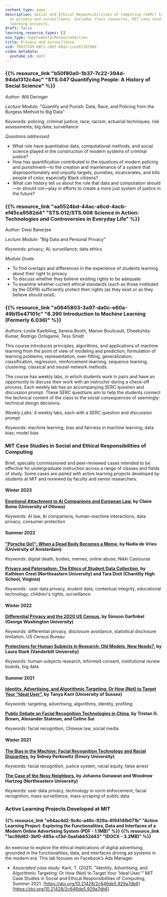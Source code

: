 ```yaml
---
content_type: page
description: Social and Ethical Responsibilities of Computing (SERC) topics focusing
  on privacy and surveillance. Includes class resources, MIT case studies, and active
  learning projects.
draft: false
learning_resource_types: []
ocw_type: SupplementalResourceSection
title: Privacy and Surveillance
uid: f803f749-08f1-c66f-60a3-cce1b7107d8d
video_metadata:
  youtube_id: null
---
```

### {{% resource_link "b50f80a0-1b37-7c22-394d-94da1312c4ac" "STS.047 Quantifying People: A History of Social Science" %}}

*Author:* Will Deringer

*Lecture Module:* "Quantify and Punish: Data, Race, and Policing from the Burgess Method to Big Data"

*Keywords:* ​​policing; criminal justice; race; racism; actuarial techniques; risk assessments; big data; surveillance

*Questions addressed:*

- What role have quantitative data, computational methods, and social science played in the construction of modern systems of criminal justice?
- How has quantification contributed to the injustices of modern policing and punishment—to the creation and maintenance of a system that disproportionately and unjustly targets, punishes, incarcerates, and kills people of color, especially Black citizens?
- What can history tell us about the role that data and computation should—or should not—play in efforts to create a more just system of justice in the future?

### {{% resource_link "aa5524bd-44ac-a6cd-4acb-ef45ca9582d4" "STS.012/STS.008 Science in Action: Technologies and Controversies in Everyday Life" %}}

*Author:* Dwai Banerjee

*Lecture Module:* "Big Data and Personal Privacy"

*Keywords:* privacy; AI; surveillance; data ethics

*Module Goals:*

- To find overlaps and differences in the experience of students learning about their right to privacy
- To discuss whether they believe existing rights to be adequate
- To examine whether current ethical standards (such as those instituted by the GDPR) sufficiently protect their rights (as they exist or as they believe should exist).

### {{% resource_link "a0645803-3a97-da0c-e60a-49b15e47101c" "6.390 Introduction to Machine Learning (Formerly 6.036)" %}}

*Authors:* Leslie Kaelbling, Serena Booth, Marion Boulicault, Dheekshita Kumar, Rodrigo Ochigame, Tess Smidt

This course introduces principles, algorithms, and applications of machine learning from the point of view of modeling and prediction; formulation of learning problems; representation, over-fitting, generalization; classification, regression, reinforcement-learning, sequence learning, clustering; classical and neural-network methods.

The course has weekly labs, in which students work in pairs and have an opportunity to discuss their work with an instructor during a check-off process. Each weekly lab has an accompanying SERC question and discussion prompt. These SERC questions aim to help the students connect the technical content of the class to the social consequences of seemingly-technical design decisions. 

*Weekly Labs:* 4 weekly labs, each with a SERC question and discussion prompt

*Keywords:* machine learning; bias and fairness in machine learning; data bias; model bias

### MIT Case Studies in Social and Ethical Responsibilities of Computing

Brief, specially commissioned and peer-reviewed cases intended to be effective for undergraduate instruction across a range of classes and fields of study. Some cases are paired with active learning projects developed by students at MIT and reviewed by faculty and senior researchers.

#### Winter 2023

[**Emotional Attachment to AI Companions and European Law**](https://mit-serc.pubpub.org/pub/ai-companions-eu-law/)**, by Claire Boine (University of Ottowa)**

*Keywords:* AI law, AI companions, human-machine interactions, data privacy, consumer protection

#### Summer 2022

[**"Porsche Girl": When a Dead Body Becomes a Meme**](https://mit-serc.pubpub.org/pub/porsche-girl/)**, by Nadia de Vries (University of Amsterdam)**

*Keywords*: digital death, bodies, memes, online abuse, Nikki Castouras

[**Privacy and Paternalism: The Ethics of Student Data Collection**](https://mit-serc.pubpub.org/pub/privacy-and-paternalism/)**, by Kathleen Creel (Northeastern University) and Tara Dixit (Chantilly High School, Virginia)**

*Keywords*:  user data privacy, student data, contextual integrity, educational technology, children's rights, surveillance

#### Winter 2022

[**Differential Privacy and the 2020 US Census**](https://mit-serc.pubpub.org/pub/differential-privacy-2020-us-census/release/1)**, by Simson Garfinkel (George Washington University)**

*Keywords:* differential privacy, disclosure avoidance, statistical disclosure limitation, US Census Bureau

[**Protections for Human Subjects in Research: Old Models, New Needs?**](https://mit-serc.pubpub.org/pub/protections-for-human-subjects/release/1)**, by Laura Stark (Vanderbilt University)**

*Keywords:* human-subjects research, informed consent, institutional review boards, big data

#### Summer 2021

[**Identity, Advertising, and Algorithmic Targeting: Or How (Not) to Target Your “Ideal User”**](https://mit-serc.pubpub.org/pub/identity-advertising-and-algorithmic-targeting/release/2)**, by Tanya Kant (University of Sussex)**

*Keywords:* targeting, advertising, algorithms, identity, profiling

[**Public Debate on Facial Recognition Technologies in China**](https://mit-serc.pubpub.org/pub/public-debate-on-facial-recognition-technologies-in-china/release/1)**, by Tristan G. Brown, Alexander Statman, and Celine Sui**

*Keywords:* facial recognition, Chinese law, social media

#### Winter 2021

[**The Bias in the Machine: Facial Recognition Technology and Racial Disparities**](https://mit-serc.pubpub.org/pub/bias-in-machine/release/1?readingCollection=40dca7f1)**, by Sidney Perkowitz (Emory University)**

*Keywords:* facial recognition, justice system, racial equity, false arrest

[**The Case of the Nosy Neighbors**](https://mit-serc.pubpub.org/pub/nosy-neighbors/release/2?readingCollection=40dca7f1)**, by Johanna Gunawan and Woodrow Hartzog (Northeastern University)**

*Keywords:* user data privacy, technology in norm enforcement, facial recognition, mass surveillance, mass scraping of public data

### Active Learning Projects Developed at MIT

#### {{% resource_link "e64ac4d2-9c8c-a46c-929a-4f9414fb071b" "Active Learning Project: Exploring the Functionalities, Data and Interfaces of a Modern Online Advertising System (PDF - 1.1MB)" %}} {{% resource_link "1ac96d82-3bf0-485a-cf3d-0aafabb52d43" "(DOCX - 3.2MB)" %}}

An exercise to explore the ethical implications of digital advertising, grounded in the functionalities, data, and interfaces driving ad systems in the modern era. This lab focuses on Facebook’s Ads Manager.

- *Associated case study:* Kant, T. (2021). "Identity, Advertising, and Algorithmic Targeting: Or How (Not) to Target Your 'Ideal User.'" MIT Case Studies in Social and Ethical Responsibilities of Computing, Summer 2021. [https://doi.org/10.21428/2c646de5.929a7db6](https://doi.org/10.21428/2c646de5.929a7db6)